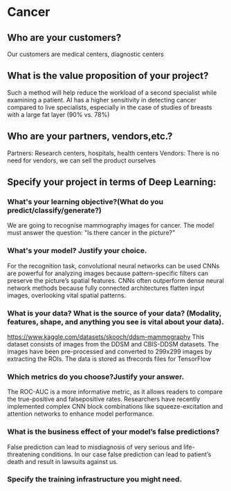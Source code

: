 # Cancer
## Who are your customers?
Our customers are medical centers, diagnostic centers 
## What is the value proposition of your project?
Such a method will help reduce the workload of a second specialist while examining a patient. AI has a higher sensitivity in detecting cancer compared to live specialists, especially in the case of studies of breasts with a large fat layer (90% vs. 78%)
## Who are your partners, vendors,etc.?
Partners: Research centers, hospitals, health centers
Vendors: There is no need for vendors, we can sell the product ourselves
## Specify your project in terms of Deep Learning:
### What's your learning objective?(What do you predict/classify/generate?)
We are going to recognise mammography images for cancer. The model must answer the question: "Is there cancer in the picture?"
### What's your model? Justify your choice.
For the recognition task, convolutional neural networks can be used
CNNs are powerful for analyzing images because pattern-specific 
filters can preserve the picture’s spatial features. CNNs often outperform dense neural network methods because fully connected architectures flatten input images, overlooking vital spatial patterns. 
### What is your data? What is the source of your data? (Modality, features, shape, and anything you see is vital about your data).
https://www.kaggle.com/datasets/skooch/ddsm-mammography
This dataset consists of images from the DDSM and CBIS-DDSM datasets. The images have been pre-processed and converted to 299x299 images by extracting the ROIs. The data is stored as tfrecords files for TensorFlow
### Which metrics do you choose?Justify your answer.
The ROC-AUC is a more informative 
metric, as it allows readers to compare the true-positive and falsepositive rates. Researchers have recently implemented complex CNN block combinations like squeeze-excitation and attention networks to enhance model performance.
### What is the business effect of your model’s false predictions?
False prediction can lead to misdiagnosis of very serious and life-threatening conditions. In our case false prediction can lead to patient’s death and result in lawsuits against us. 
### Specify the training infrastructure you might need.
